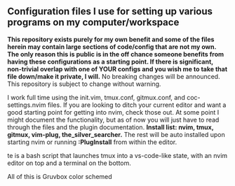## Configuration files I use for setting up various programs on my computer/workspace
<strong>This repository exists purely for my own benefit and some of the files herein may contain large sections of code/config that are not my own. The only reason this is public is in the off chance someone benefits from having these configurations as a starting point. If there is significant, non-trivial overlap with one of YOUR configs and you wish me to take that file down/make it private, I will.</strong> No breaking changes will be announced. This repository is subject to change without warning.

I work full time using the init.vim, tmux.conf, gitmux.conf, and coc-settings.nvim files. If you are looking to ditch your current editor and want a good starting point for getting into nvim, check those out. At some point I might document the functionality, but as of now you will just have to read through the files and the plugin documentation. <strong>Install list: nvim, tmux, gitmux, vim-plug, the_silver_searcher.</strong> The rest will be auto installed upon starting nvim or running <strong>:PlugInstall</strong> from within the editor.

te is a bash script that launches tmux into a vs-code-like state, with an nvim editor on top and a terminal on the bottom.

All of this is Gruvbox color schemed
